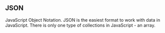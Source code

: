## JSON
JavaScript Object Notation. JSON is the easiest format to work with data in JavaScript. There is only one type of collections in JavaScript - an array.
